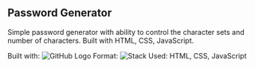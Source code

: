## Password Generator

Simple password generator with ability to control the character sets and number of characters. Built with HTML, CSS, JavaScript.

Built with: 
![GitHub Logo](https://www.freepnglogos.com/uploads/html5-logo-png/html5-logo-devextreme-multi-purpose-controls-html-javascript-3.png)
Format: ![Stack Used: HTML, CSS, JavaScript](url)
